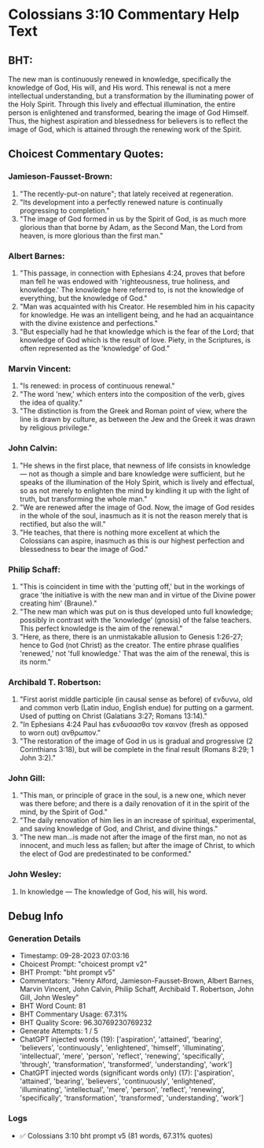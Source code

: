 # Colossians 3:10 Commentary Help Text

## BHT:
The new man is continuously renewed in knowledge, specifically the knowledge of God, His will, and His word. This renewal is not a mere intellectual understanding, but a transformation by the illuminating power of the Holy Spirit. Through this lively and effectual illumination, the entire person is enlightened and transformed, bearing the image of God Himself. Thus, the highest aspiration and blessedness for believers is to reflect the image of God, which is attained through the renewing work of the Spirit.

## Choicest Commentary Quotes:
### Jamieson-Fausset-Brown:
1. "The recently-put-on nature"; that lately received at regeneration.
2. "Its development into a perfectly renewed nature is continually progressing to completion."
3. "The image of God formed in us by the Spirit of God, is as much more glorious than that borne by Adam, as the Second Man, the Lord from heaven, is more glorious than the first man."

### Albert Barnes:
1. "This passage, in connection with Ephesians 4:24, proves that before man fell he was endowed with 'righteousness, true holiness, and knowledge.' The knowledge here referred to, is not the knowledge of everything, but the knowledge of God."
2. "Man was acquainted with his Creator. He resembled him in his capacity for knowledge. He was an intelligent being, and he had an acquaintance with the divine existence and perfections."
3. "But especially had he that knowledge which is the fear of the Lord; that knowledge of God which is the result of love. Piety, in the Scriptures, is often represented as the 'knowledge' of God."

### Marvin Vincent:
1. "Is renewed: in process of continuous renewal."
2. "The word 'new,' which enters into the composition of the verb, gives the idea of quality."
3. "The distinction is from the Greek and Roman point of view, where the line is drawn by culture, as between the Jew and the Greek it was drawn by religious privilege."

### John Calvin:
1. "He shews in the first place, that newness of life consists in knowledge — not as though a simple and bare knowledge were sufficient, but he speaks of the illumination of the Holy Spirit, which is lively and effectual, so as not merely to enlighten the mind by kindling it up with the light of truth, but transforming the whole man."
2. "We are renewed after the image of God. Now, the image of God resides in the whole of the soul, inasmuch as it is not the reason merely that is rectified, but also the will."
3. "He teaches, that there is nothing more excellent at which the Colossians can aspire, inasmuch as this is our highest perfection and blessedness to bear the image of God."

### Philip Schaff:
1. "This is coincident in time with the 'putting off,' but in the workings of grace 'the initiative is with the new man and in virtue of the Divine power creating him' (Braune)."
2. "The new man which was put on is thus developed unto full knowledge; possibly in contrast with the 'knowledge' (gnosis) of the false teachers. This perfect knowledge is the aim of the renewal."
3. "Here, as there, there is an unmistakable allusion to Genesis 1:26-27; hence to God (not Christ) as the creator. The entire phrase qualifies 'renewed,' not 'full knowledge.' That was the aim of the renewal, this is its norm."

### Archibald T. Robertson:
1. "First aorist middle participle (in causal sense as before) of ενδυνω, old and common verb (Latin induo, English endue) for putting on a garment. Used of putting on Christ (Galatians 3:27; Romans 13:14)."
2. "In Ephesians 4:24 Paul has ενδυσασθα τον καινον (fresh as opposed to worn out) ανθρωπον."
3. "The restoration of the image of God in us is gradual and progressive (2 Corinthians 3:18), but will be complete in the final result (Romans 8:29; 1 John 3:2)."

### John Gill:
1. "This man, or principle of grace in the soul, is a new one, which never was there before; and there is a daily renovation of it in the spirit of the mind, by the Spirit of God."
2. "The daily renovation of him lies in an increase of spiritual, experimental, and saving knowledge of God, and Christ, and divine things."
3. "The new man...is made not after the image of the first man, no not as innocent, and much less as fallen; but after the image of Christ, to which the elect of God are predestinated to be conformed."

### John Wesley:
1. In knowledge — The knowledge of God, his will, his word.


## Debug Info
### Generation Details
- Timestamp: 09-28-2023 07:03:16
- Choicest Prompt: "choicest prompt v2"
- BHT Prompt: "bht prompt v5"
- Commentators: "Henry Alford, Jamieson-Fausset-Brown, Albert Barnes, Marvin Vincent, John Calvin, Philip Schaff, Archibald T. Robertson, John Gill, John Wesley"
- BHT Word Count: 81
- BHT Commentary Usage: 67.31%
- BHT Quality Score: 96.30769230769232
- Generate Attempts: 1 / 5
- ChatGPT injected words (19):
	['aspiration', 'attained', 'bearing', 'believers', 'continuously', 'enlightened', 'himself', 'illuminating', 'intellectual', 'mere', 'person', 'reflect', 'renewing', 'specifically', 'through', 'transformation', 'transformed', 'understanding', 'work']
- ChatGPT injected words (significant words only) (17):
	['aspiration', 'attained', 'bearing', 'believers', 'continuously', 'enlightened', 'illuminating', 'intellectual', 'mere', 'person', 'reflect', 'renewing', 'specifically', 'transformation', 'transformed', 'understanding', 'work']

### Logs
- ✅ Colossians 3:10 bht prompt v5 (81 words, 67.31% quotes)